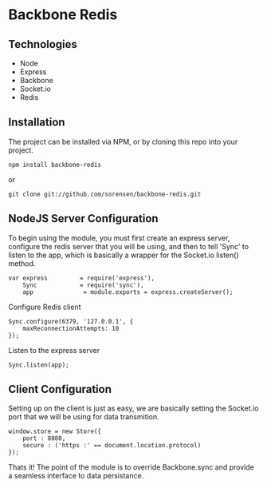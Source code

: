 # Backbone Redis


## Technologies

+ Node
+ Express
+ Backbone
+ Socket.io
+ Redis

## Installation

The project can be installed via NPM, or by cloning this repo into your project.

    npm install backbone-redis
    
or

    git clone git://github.com/sorensen/backbone-redis.git
    

## NodeJS Server Configuration

To begin using the module, you must first create an express server, configure the 
redis server that you will be using, and then to tell 'Sync' to listen to the app, 
which is basically a wrapper for the Socket.io listen() method.

    var express         = require('express'),
        Sync            = require('sync'),
        app              = module.exports = express.createServer();

Configure Redis client

    Sync.configure(6379, '127.0.0.1', {
        maxReconnectionAttempts: 10
    });
    
Listen to the express server
    
    Sync.listen(app);
    

## Client Configuration

Setting up on the client is just as easy, we are basically setting the Socket.io port
that we will be using for data transmition.

    window.store = new Store({
        port : 8080,
        secure : ('https :' == document.location.protocol)
    });
    

Thats it! The point of the module is to override Backbone.sync and provide a seamless 
interface to data persistance.
